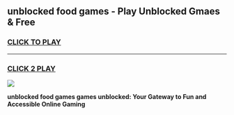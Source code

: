 
## unblocked food games - Play Unblocked Gmaes & Free
<h3>
<a href="https://news.freeplayer.one?title=unblocked_food_games&ref=16F">CLICK TO PLAY</a></h3>
<hr>

<h3>
<a href="https://news.freeplayer.one?title=unblocked_food_games&ref=16F">CLICK 2 PLAY</a>
  
</h3>

<a href="https://news.freeplayer.one?title=unblocked_food_games&ref=16F/"><img src="https://clearcache.store/games.png"></a>


**unblocked food games games unblocked: Your Gateway to Fun and Accessible Online Gaming**
